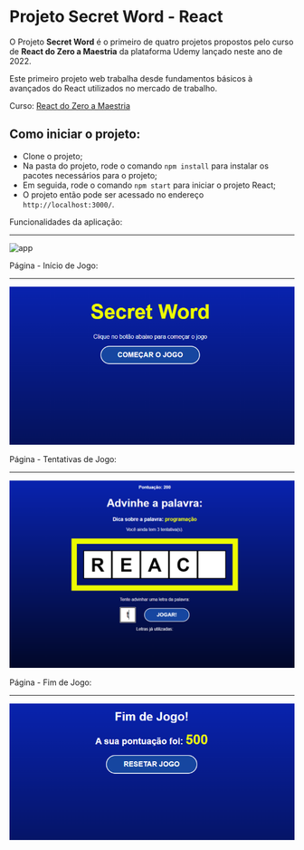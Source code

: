 # Projeto Secret Word - React

O Projeto **Secret Word** é o primeiro de quatro projetos propostos pelo curso de **React do Zero a Maestria** da plataforma Udemy lançado neste ano de 2022.

Este primeiro projeto web trabalha desde fundamentos básicos à avançados do React utilizados no mercado de trabalho.

Curso:
[React do Zero a Maestria](https://www.udemy.com/course/react-do-zero-a-maestria-c-hooks-router-api-projetos/)

## Como iniciar o projeto:

- Clone o projeto;
- Na pasta do projeto, rode o comando `npm install` para instalar os pacotes necessários para o projeto;
- Em seguida, rode o comando `npm start` para iniciar o projeto React;
- O projeto então pode ser acessado no endereço `http://localhost:3000/`.

Funcionalidades da aplicação:

---

![app](/documentacao/app.gif)

Página - Início de Jogo:

---

![Page-StartScreen](/documentacao/Page-StartScreen.png)

Página - Tentativas de Jogo:

---

![Page-Game](/documentacao/Page-Game.png)

Página - Fim de Jogo:

---

![Page-GameOver](/documentacao/Page-GameOver.png)
